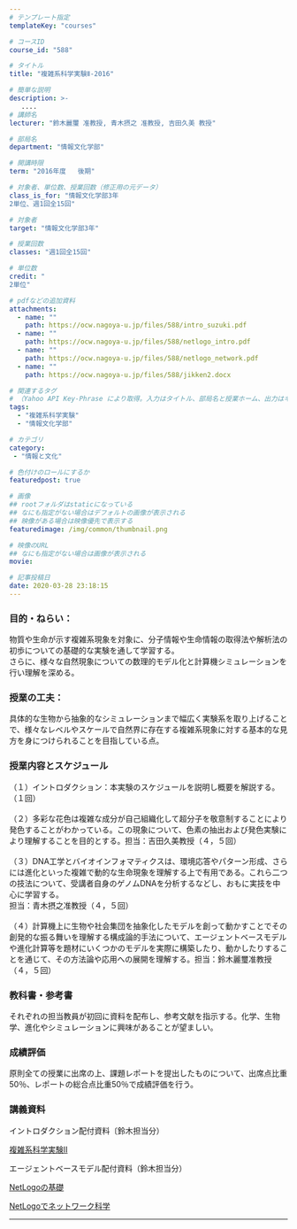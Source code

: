 ```yaml
---
# テンプレート指定
templateKey: "courses"

# コースID
course_id: "588"

# タイトル
title: "複雑系科学実験Ⅱ-2016"

# 簡単な説明
description: >-
   ....
# 講師名
lecturer: "鈴木麗璽 准教授, 青木摂之 准教授, 吉田久美 教授"

# 部局名
department: "情報文化学部"

# 開講時限
term: "2016年度	後期"

# 対象者、単位数、授業回数（修正用の元データ）
class_is_for: "情報文化学部3年
2単位、週1回全15回"

# 対象者
target: "情報文化学部3年"

# 授業回数
classes: "週1回全15回"

# 単位数
credit: "
2単位"

# pdfなどの追加資料
attachments:
  - name: "" 
    path: https://ocw.nagoya-u.jp/files/588/intro_suzuki.pdf
  - name: "" 
    path: https://ocw.nagoya-u.jp/files/588/netlogo_intro.pdf
  - name: "" 
    path: https://ocw.nagoya-u.jp/files/588/netlogo_network.pdf
  - name: "" 
    path: https://ocw.nagoya-u.jp/files/588/jikken2.docx

# 関連するタグ
# （Yahoo API Key-Phrase により取得。入力はタイトル、部局名と授業ホーム、出力はキーフレーズ（tags））
tags:
  - "複雑系科学実験"
  - "情報文化学部"

# カテゴリ
category:
 - "情報と文化"

# 色付けのロールにするか
featuredpost: true

# 画像
## rootフォルダはstaticになっている
## なにも指定がない場合はデフォルトの画像が表示される
## 映像がある場合は映像優先で表示する
featuredimage: /img/common/thumbnail.png

# 映像のURL
## なにも指定がない場合は画像が表示される
movie: 

# 記事投稿日
date: 2020-03-28 23:18:15
---
```


### 目的・ねらい：
物質や生命が示す複雑系現象を対象に、分子情報や生命情報の取得法や解析法の初歩についての基礎的な実験を通して学習する。
<br>さらに、様々な自然現象についての数理的モデル化と計算機シミュレーションを行い理解を深める。
<br>

### 授業の工夫：
具体的な生物から抽象的なシミュレーションまで幅広く実験系を取り上げることで、様々なレベルやスケールで自然界に存在する複雑系現象に対する基本的な見方を身につけられることを目指している点。









### 授業内容とスケジュール
（１）イントロダクション：本実験のスケジュールを説明し概要を解説する。（１回）
<br>
<br>（２）多彩な花色は複雑な成分が自己組織化して超分子を敬意制することにより発色することがわかっている。この現象について、色素の抽出および発色実験により理解することを目的とする。担当：吉田久美教授（４，５回）
<br>
<br>（３）DNA工学とバイオインフォマティクスは、環境応答やパターン形成、さらには進化といった複雑で動的な生命現象を理解する上で有用である。これら二つの技法について、受講者自身のゲノムDNAを分析するなどし、おもに実技を中心に学習する。
<br>担当：青木摂之准教授（４，５回）
<br>
<br>（４）計算機上に生物や社会集団を抽象化したモデルを創って動かすことでその創発的な振る舞いを理解する構成論的手法について、エージェントベースモデルや進化計算等を題材にいくつかのモデルを実際に構築したり、動かしたりすることを通じて、その方法論や応用への展開を理解する。担当：鈴木麗璽准教授（４，５回）
<br/>

### 教科書・参考書
それぞれの担当教員が初回に資料を配布し、参考文献を指示する。化学、生物学、進化やシミュレーションに興味があることが望ましい。

### 成績評価
原則全ての授業に出席の上、課題レポートを提出したものについて、出席点比重50％、レポートの総合点比重50％で成績評価を行う。







### 講義資料

イントロダクション配付資料〔鈴木担当分）

[複雑系科学実験II](https://ocw.nagoya-u.jp/files/588/intro_suzuki.pdf) 

エージェントベースモデル配付資料（鈴木担当分）

[NetLogoの基礎](https://ocw.nagoya-u.jp/files/588/netlogo_intro.pdf) 

[NetLogoでネットワーク科学](https://ocw.nagoya-u.jp/files/588/netlogo_network.pdf) 










-----